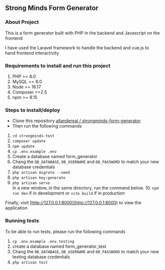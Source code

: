 ## Strong Minds Form Generator

### About Project
This is a form generator built with PHP in the backend and Javascript on the frontend  

I have used the Laravel framework to handle the backend and vue.js to hand frontend interactivity 

### Requirements to install and run this project
1. PHP >= 8.0
2. MySQL >= 8.0
3. Node >= 16.17
4. Composer >=2.5
5. npm >= 8.15

### Steps to install/deploy

- Clone this repository [allandereal / strongminds-form-generator](https://github.com/allandereal/strongminds-form-generator.git)
- Then run the following commands
1. `cd strongminds-test`
2. `composer update`
3. `npm update`
4. `cp .env.example .env`
5. Create a database named form_generator
6. Chang the `DB_DATABASE`, `DB_USERNAME` and `DB_PASSWORD` to match your new database credentials
7. `php artisan migrate --seed`
8. `php artisan key:generate`
9. `php artisan serve`  
In a new window, in the same directory, run the command below.
   10. `npm run dev` if in development or `vite build` if in production

Finally, visit [http://127.0.0.1:8000](http://127.0.0.1:8000) to view the application


### Running tests
To be able to run tests, please run the following commands
1. `cp .env.example .env.testing`
2. create a database named form_generator_test
3. Chang the `DB_DATABASE`, `DB_USERNAME` and `DB_PASSWORD` to match your new testing database credentials
4. `php artisan test`

